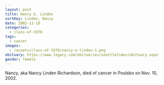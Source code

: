 ```yaml
---
layout: post
title: Nancy E. Linden
sortKey: Linden, Nancy
date: 2002-11-10
categories:
  - class-of-1978
tags:
  - cancer
images:
  - /assets/class-of-1978/nancy-e-linden-1.png
obituary: https://www.legacy.com/obituaries/seattletimes/obituary.aspx?n=Nancy-Richardson&pid=600943
gender: female
---
```

Nancy, aka Nancy Linden Richardson, died of cancer in Poulsbo on Nov. 10, 2002.
